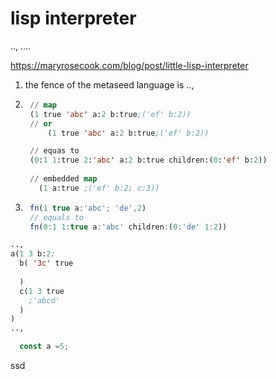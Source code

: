   # lisp interpreter

..,
....

https://maryrosecook.com/blog/post/little-lisp-interpreter

1. the fence of the metaseed language is ..,
1. ```lisp
    // map
    (1 true 'abc' a:2 b:true;('ef' b:2))
    // or 
        (1 true 'abc' a:2 b:true;('ef' b:2))

    // equas to
    (0:1 1:true 2:'abc' a:2 b:true children:(0:'ef' b:2))
    
    // embedded map
      (1 a:true ;('ef' b:2; c:3))
    ```	
1. ```js  
    fn(1 true a:'abc'; 'de',2) 
    // equals to
    fn(0:1 1:true a:'abc' children:(0:'de' 1:2))
    ```
   
```lisp
..,
a(1 3 b:2;   
  b( '3c' true  
   
  )  
  c(1 3 true  
  	;'abcd'
  )
)
..,
```

```js
  const a =5;
```

ssd